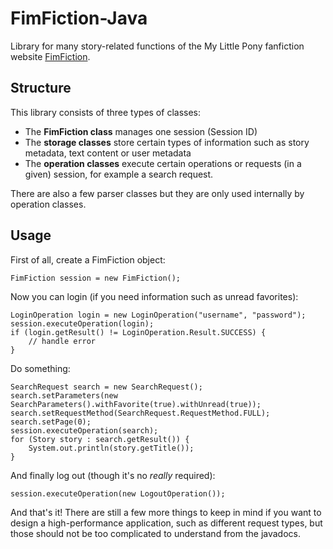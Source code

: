 FimFiction-Java
===============

Library for many story-related functions of the My Little Pony fanfiction website [FimFiction](http://fimfiction.net/).

Structure
---------
This library consists of three types of classes:

- The **FimFiction class** manages one session (Session ID)
- The **storage classes** store certain types of information such as story metadata, text content or user metadata
- The **operation classes** execute certain operations or requests (in a given) session, for example a search request.

There are also a few parser classes but they are only used internally by operation classes.

Usage
-----

First of all, create a FimFiction object:

	FimFiction session = new FimFiction();

Now you can login (if you need information such as unread favorites):

	LoginOperation login = new LoginOperation("username", "password");
	session.executeOperation(login);
	if (login.getResult() != LoginOperation.Result.SUCCESS) {
	    // handle error
	}

Do something:

	SearchRequest search = new SearchRequest();
	search.setParameters(new SearchParameters().withFavorite(true).withUnread(true));
	search.setRequestMethod(SearchRequest.RequestMethod.FULL);
	search.setPage(0);
	session.executeOperation(search);
	for (Story story : search.getResult()) {
	    System.out.println(story.getTitle());
	}

And finally log out (though it's no *really* required):

	session.executeOperation(new LogoutOperation());

And that's it! There are still a few more things to keep in mind if you want to design a high-performance application, such as different request types, but those should not be too complicated to understand from the javadocs.
